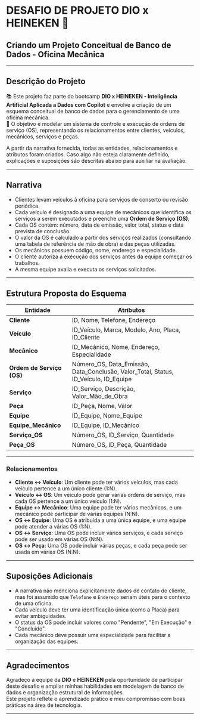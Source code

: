 # **DESAFIO DE PROJETO DIO x HEINEKEN** 🍺

## **Criando um Projeto Conceitual de Banco de Dados - Oficina Mecânica**

---

## **Descrição do Projeto**

📚 Este projeto faz parte do bootcamp **DIO x HEINEKEN - Inteligência Artificial Aplicada a Dados com Copilot** e envolve a criação de um esquema conceitual de banco de dados para o gerenciamento de uma oficina mecânica.  
🎯 O objetivo é modelar um sistema de controle e execução de ordens de serviço (OS), representando os relacionamentos entre clientes, veículos, mecânicos, serviços e peças.

A partir da narrativa fornecida, todas as entidades, relacionamentos e atributos foram criados. Caso algo não esteja claramente definido, explicações e suposições são descritas abaixo para auxiliar na avaliação.

---

## **Narrativa**

- Clientes levam veículos à oficina para serviços de conserto ou revisão periódica.
- Cada veículo é designado a uma equipe de mecânicos que identifica os serviços a serem executados e preenche uma **Ordem de Serviço (OS)**.
- Cada OS contém: número, data de emissão, valor total, status e data prevista de conclusão.
- O valor da OS é calculado a partir dos serviços realizados (consultando uma tabela de referência de mão de obra) e das peças utilizadas.
- Os mecânicos possuem código, nome, endereço e especialidade.
- O cliente autoriza a execução dos serviços antes da equipe começar os trabalhos.
- A mesma equipe avalia e executa os serviços solicitados.

---

## **Estrutura Proposta do Esquema**

| **Entidade**     | **Atributos**                                                                                     |
|------------------|--------------------------------------------------------------------------------------------------|
| **Cliente**      | ID, Nome, Telefone, Endereço                                                                     |
| **Veículo**      | ID_Veículo, Marca, Modelo, Ano, Placa, ID_Cliente                                                |
| **Mecânico**     | ID_Mecânico, Nome, Endereço, Especialidade                                                       |
| **Ordem de Serviço (OS)** | Número_OS, Data_Emissão, Data_Conclusão, Valor_Total, Status, ID_Veículo, ID_Equipe      |
| **Serviço**      | ID_Serviço, Descrição, Valor_Mão_de_Obra                                                         |
| **Peça**         | ID_Peça, Nome, Valor                                                                            |
| **Equipe**       | ID_Equipe, Nome_Equipe                                                                          |
| **Equipe_Mecânico** | ID_Equipe, ID_Mecânico                                                                        |
| **Serviço_OS**   | Número_OS, ID_Serviço, Quantidade                                                               |
| **Peça_OS**      | Número_OS, ID_Peça, Quantidade                                                                  |

---

### **Relacionamentos**

- **Cliente ↔ Veículo**: Um cliente pode ter vários veículos, mas cada veículo pertence a um único cliente (1:N).
- **Veículo ↔ OS**: Um veículo pode gerar várias ordens de serviço, mas cada OS pertence a um único veículo (1:N).
- **Equipe ↔ Mecânico**: Uma equipe pode ter vários mecânicos, e um mecânico pode participar de várias equipes (N:N).
- **OS ↔ Equipe**: Uma OS é atribuída a uma única equipe, e uma equipe pode atender a várias OS (1:N).
- **OS ↔ Serviço**: Uma OS pode incluir vários serviços, e cada serviço pode ser usado em várias OS (N:N).
- **OS ↔ Peça**: Uma OS pode incluir várias peças, e cada peça pode ser usada em várias OS (N:N).

---


## **Suposições Adicionais**

- A narrativa não menciona explicitamente dados de contato do cliente, mas foi assumido que `Telefone` e `Endereço` seriam úteis para o contexto de uma oficina.
- Cada veículo deve ter uma identificação única (como a Placa) para evitar ambiguidades.
- O status da OS pode incluir valores como "Pendente", "Em Execução" e "Concluído".
- Cada mecânico deve possuir uma especialidade para facilitar a organização das equipes.

---

## **Agradecimentos**

Agradeço à equipe da **DIO** e **HEINEKEN** pela oportunidade de participar deste desafio e ampliar minhas habilidades em modelagem de banco de dados e organização estrutural de informações.  
Este projeto reflete o aprendizado prático e meu compromisso com boas práticas na área de tecnologia.

---
